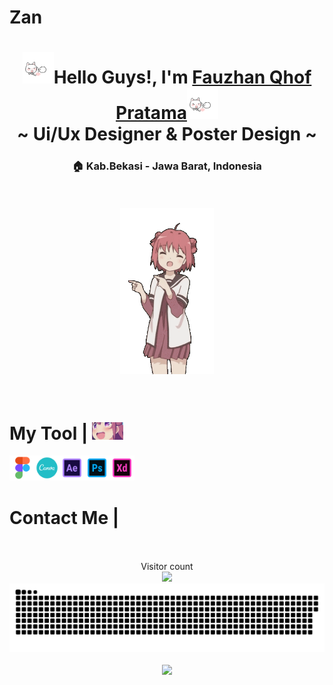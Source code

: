 # Zan
<div align="center">
  <h1><img src="cat.gif" width="50px" height="50px">Hello Guys!, I'm <a href='https://www.instagram.com/qhof.zn/'>Fauzhan Qhof Pratama</a><img src="cat.gif" width="50px" height="50px"><br/>~ Ui/Ux Designer & Poster Design ~</h1>
  <h3>🏠 Kab.Bekasi - Jawa Barat, Indonesia</h3>
</div>

<br/>
<br/>

<div align = "center">
  <img src="5YPk.gif" width = 150>
</div>

<br/>
<br/>
    
<h1>My Tool | <img src="ya.gif" width=50></h1>
<p>
  <img src="figma.svg" width="40"><img src="canva.svg" width="40"><img src="ae.svg" width="40"><img src="ps.svg" width="40"><img src="axd.svg" width="40">
</p>
<h1></h1>

<h1>Contact Me | <img src="" width=50></h1>

<br/>
<br/>

<div align="center"> 
  Visitor count<br>
  <img src="https://profile-counter.glitch.me/ZanZan17/count.svg" />
</div>
<a href=#><img src="contribution.svg"></a>
<br/>
<br/>

<div align = "center">
  <img src = "https://github-readme-streak-stats.herokuapp.com?user=ZanZan17&theme=dark&hide_border=true" width = 400>
</div>
